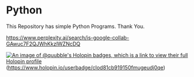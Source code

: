 # Python
This Repository has simple Python Programs.
Thank You.


https://www.perplexity.ai/search/is-google-collab-GAwuc7F2QJWhKkzlWZNcDQ

[![An image of @quubble's Holopin badges, which is a link to view their full Holopin profile](https://holopin.me/quubble)](https://holopin.io/@quubble)(https://www.holopin.io/userbadge/clod81cb919150fmugeudj0qe)
